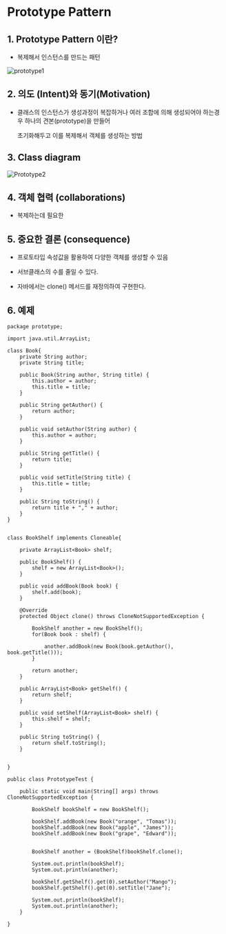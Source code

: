 # Prototype Pattern

## 1. Prototype Pattern 이란?

- 복제해서 인스턴스를 만드는 패턴

![prototype1](https://github.com/LeeKyoungMin/design-pattern/assets/22589581/8ad2c511-6fce-4df6-871a-0bb6bc642a5e)


## 2. 의도 (Intent)와 동기(Motivation)

-  클래스의 인스턴스가 생성과정이 복잡하거나 여러 조합에 의해 생성되어야 하는경우 하나의 견본(prototype)을 만들어 

   초기화해두고 이를 복제해서 객체를 생성하는 방법 


## 3. Class diagram

![Prototype2](https://github.com/LeeKyoungMin/design-pattern/assets/22589581/aea678bf-fcb6-431b-ac86-4db8988030a4)

## 4. 객체 협력 (collaborations)

- 복제하는데 필요한 

## 5. 중요한 결론 (consequence)

- 프로토타입 속성값을 활용하여 다양한 객체를 생성할 수 있음

- 서브클래스의 수를 줄일 수 있다. 

- 자바에서는 clone() 메서드를 재정의하여 구현한다.

## 6. 예제 

```
package prototype;

import java.util.ArrayList;

class Book{
	private String author;
	private String title;
	
	public Book(String author, String title) {
		this.author = author;
		this.title = title;
	}
	
	public String getAuthor() {
		return author;
	}
	
	public void setAuthor(String author) {
		this.author = author;
	}
	
	public String getTitle() {
		return title;
	}
	
	public void setTitle(String title) {
		this.title = title;
	}

	public String toString() {
		return title + "," + author;
	}
}


class BookShelf implements Cloneable{
	
	private ArrayList<Book> shelf;
	
	public BookShelf() {
		shelf = new ArrayList<Book>();
	} 
	
	public void addBook(Book book) {
		shelf.add(book);
	}

	@Override
	protected Object clone() throws CloneNotSupportedException {

		BookShelf another = new BookShelf();
		for(Book book : shelf) {
			
			another.addBook(new Book(book.getAuthor(), book.getTitle()));
		}
		
		return another;
	}
	
	public ArrayList<Book> getShelf() {
		return shelf;
	}

	public void setShelf(ArrayList<Book> shelf) {
		this.shelf = shelf;
	}

	public String toString() {
		return shelf.toString();
	}
	
	
}

public class PrototypeTest {

	public static void main(String[] args) throws CloneNotSupportedException {

		BookShelf bookShelf = new BookShelf();
		
		bookShelf.addBook(new Book("orange", "Tomas"));
		bookShelf.addBook(new Book("apple", "James"));
		bookShelf.addBook(new Book("grape", "Edward"));
		
		
		BookShelf another = (BookShelf)bookShelf.clone();
		
		System.out.println(bookShelf);
		System.out.println(another);
		
		bookShelf.getShelf().get(0).setAuthor("Mango");
		bookShelf.getShelf().get(0).setTitle("Jane");
		
		System.out.println(bookShelf);
		System.out.println(another);
	}

}
```

